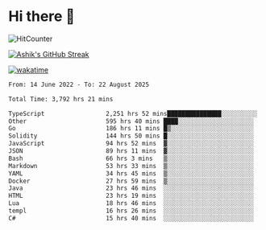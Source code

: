 # Hi there 👋

![HitCounter](https://hits.seeyoufarm.com/api/count/incr/badge.svg?url=https%3A%2F%2Fgithub.com%2Fashrhmn1212%2Fhit-counter)

<!-- ![Contribution Graph](https://github-readme-activity-graph.cyclic.app/graph?username=ashrhmn) -->


<!-- [![Top Langs](https://github-readme-stats.vercel.app/api/top-langs/?username=ashrhmn&layout=compact&theme=synthwave&langs_count=10&card_width=445)](https://github.com/anuraghazra/github-readme-stats) -->

[![Ashik's GitHub Streak](https://github-readme-streak-stats.herokuapp.com/?user=ashrhmn&theme=blood&fire=DD7F1C&background=151515&dates=9f9f9f&border=DD2727)](https://git.io/streak-stats)

<!-- ![Ashik's GitHub stats](https://github-readme-stats.vercel.app/api/?username=ashrhmn&show_icons=true&title_color=fff&icon_color=79ff97&text_color=9f9f9f&bg_color=151515) -->

[![wakatime](https://wakatime.com/badge/user/3df86613-ba63-4631-8e65-0ff18e7becad.svg)](https://wakatime.com/@3df86613-ba63-4631-8e65-0ff18e7becad)

<!--START_SECTION:waka-->

```txt
From: 14 June 2022 - To: 22 August 2025

Total Time: 3,792 hrs 21 mins

TypeScript                 2,251 hrs 52 mins███████████████░░░░░░░░░░   59.38 %
Other                      595 hrs 40 mins ████░░░░░░░░░░░░░░░░░░░░░   15.71 %
Go                         186 hrs 11 mins █▒░░░░░░░░░░░░░░░░░░░░░░░   04.91 %
Solidity                   144 hrs 50 mins █░░░░░░░░░░░░░░░░░░░░░░░░   03.82 %
JavaScript                 94 hrs 52 mins  ▓░░░░░░░░░░░░░░░░░░░░░░░░   02.50 %
JSON                       89 hrs 11 mins  ▓░░░░░░░░░░░░░░░░░░░░░░░░   02.35 %
Bash                       66 hrs 3 mins   ▒░░░░░░░░░░░░░░░░░░░░░░░░   01.74 %
Markdown                   53 hrs 33 mins  ▒░░░░░░░░░░░░░░░░░░░░░░░░   01.41 %
YAML                       34 hrs 45 mins  ▒░░░░░░░░░░░░░░░░░░░░░░░░   00.92 %
Docker                     27 hrs 59 mins  ▒░░░░░░░░░░░░░░░░░░░░░░░░   00.74 %
Java                       23 hrs 46 mins  ░░░░░░░░░░░░░░░░░░░░░░░░░   00.63 %
HTML                       23 hrs 19 mins  ░░░░░░░░░░░░░░░░░░░░░░░░░   00.61 %
Lua                        18 hrs 46 mins  ░░░░░░░░░░░░░░░░░░░░░░░░░   00.49 %
templ                      16 hrs 26 mins  ░░░░░░░░░░░░░░░░░░░░░░░░░   00.43 %
C#                         15 hrs 40 mins  ░░░░░░░░░░░░░░░░░░░░░░░░░   00.41 %
```

<!--END_SECTION:waka-->


<!--### Most Used Languages 
<img src="https://wakatime.com/share/@ashrhmn/24ecb986-5bf8-4607-af7f-0aab08908d8c.png" />

### Favourite Tools
<img src="https://wakatime.com/share/@ashrhmn/f4e08015-f3bc-460a-9228-95a3ba11c604.png" />-->
